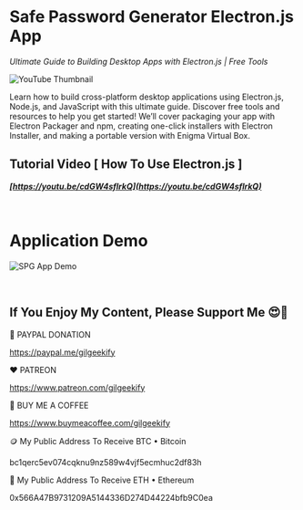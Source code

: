 # Safe Password Generator Electron.js App

_Ultimate Guide to Building Desktop Apps with Electron.js | Free Tools_

![YouTube Thumbnail](https://raw.githubusercontent.com/saeedkohansal/Safe-Password-Generator-App/main/images/YouTube-Thumbnail.png "Safe Password Generator Application")

Learn how to build cross-platform desktop applications using Electron.js, Node.js, and JavaScript with this ultimate guide. Discover free tools and resources to help you get started! We’ll cover packaging your app with Electron Packager and npm, creating one-click installers with Electron Installer, and making a portable version with Enigma Virtual Box.

## Tutorial Video [ How To Use Electron.js ]
***[https://youtu.be/cdGW4sflrkQ](https://youtu.be/cdGW4sflrkQ)***

 

# Application Demo

![SPG App Demo](https://raw.githubusercontent.com/saeedkohansal/Safe-Password-Generator-App/main/images/SPG-App-Demo.png "SPG App Demo")

 

## If You Enjoy My Content, Please Support Me 😍🙏

💙 PAYPAL DONATION

https://paypal.me/gilgeekify

❤️ PATREON

https://www.patreon.com/gilgeekify

💛 BUY ME A COFFEE

https://www.buymeacoffee.com/gilgeekify

🪙 My Public Address To Receive BTC • Bitcoin

bc1qerc5ev074cqknu9nz589w4vjf5ecmhuc2df83h

🥈 My Public Address To Receive ETH • Ethereum

0x566A47B9731209A5144336D274D44224bfb9C0ea
